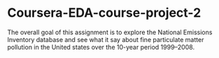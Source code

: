 # Coursera-EDA-course-project-2
The overall goal of this assignment is to explore the National Emissions Inventory database and see what it say about fine particulate matter pollution in the United states over the 10-year period 1999–2008.
